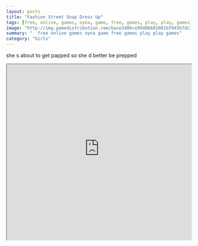 ```yaml
---
layout: posts
title: "Fashion Street Snap Dress Up"
tags: [free, online, games, oyna, game, free, games, play, play, games]
image: "http://img.gamedistribution.com/bace3406ce9948b681081bf943b7dc32.jpg"
summary: "  free online games oyna game free games play play games"
category: "Girls"
---
```


she s about to get papped so she d better be prepped

<iframe width="100%" height="480px;" src="http://flash.gamedistribution.com?game=bace3406ce9948b681081bf943b7dc32"></iframe>